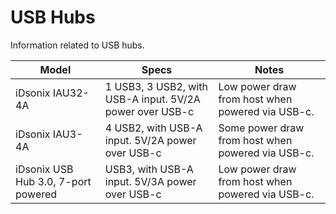 # USB Hubs

Information related to USB hubs.

| Model | Specs | Notes |
| --- | --- | --- |
| iDsonix IAU32-4A |  1 USB3, 3 USB2, with USB-A input. 5V/2A power over USB-c | Low power draw from host when powered via USB-c. |
| iDsonix IAU3-4A |  4 USB2, with USB-A input. 5V/2A power over USB-c | Some power draw from host when powered via USB-c. |
| iDsonix USB Hub 3.0, 7-port powered | USB3, with USB-A input. 5V/3A power over USB-c | Low power draw from host when powered via USB-c. |
